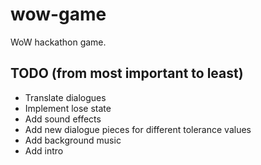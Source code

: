 # wow-game
WoW hackathon game.

## TODO (from most important to least)
- Translate dialogues
- Implement lose state
- Add sound effects
- Add new dialogue pieces for different tolerance values
- Add background music
- Add intro
